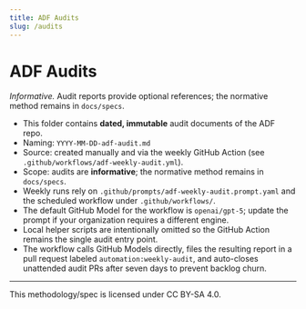 ```yaml
---
title: ADF Audits
slug: /audits
---
```


# ADF Audits

_Informative._ Audit reports provide optional references; the normative method remains in `docs/specs`.

- This folder contains **dated, immutable** audit documents of the ADF repo.
- Naming: `YYYY-MM-DD-adf-audit.md`
- Source: created manually and via the weekly GitHub Action (see `.github/workflows/adf-weekly-audit.yml`).
- Scope: audits are **informative**; the normative method remains in `docs/specs`.
- Weekly runs rely on `.github/prompts/adf-weekly-audit.prompt.yaml` and the scheduled workflow under `.github/workflows/`.
- The default GitHub Model for the workflow is `openai/gpt-5`; update the prompt if your organization requires a different engine.
- Local helper scripts are intentionally omitted so the GitHub Action remains the single audit entry point.
- The workflow calls GitHub Models directly, files the resulting report in a pull request labeled `automation:weekly-audit`, and
  auto-closes unattended audit PRs after seven days to prevent backlog churn.

---

This methodology/spec is licensed under CC BY-SA 4.0.

